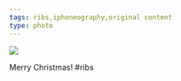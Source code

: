 ```yaml
---
tags: ribs,iphoneography,original content
type: photo
---
```

<img src="http://24.media.tumblr.com/c119c8e2e7f7fe5efae2b1a5f15255ab/tumblr_mfk7eh7g951rdkc0do1_1280.jpg" />

Merry Christmas! #ribs
